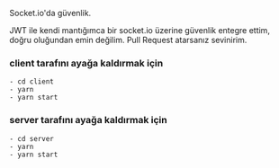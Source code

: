 Socket.io'da güvenlik.

JWT ile kendi mantığımca bir socket.io üzerine güvenlik entegre ettim, doğru oluğundan emin değilim. Pull Request atarsanız sevinirim.

### client tarafını ayağa kaldırmak için
    - cd client
    - yarn
    - yarn start

### server tarafını ayağa kaldırmak için
    - cd server
    - yarn
    - yarn start